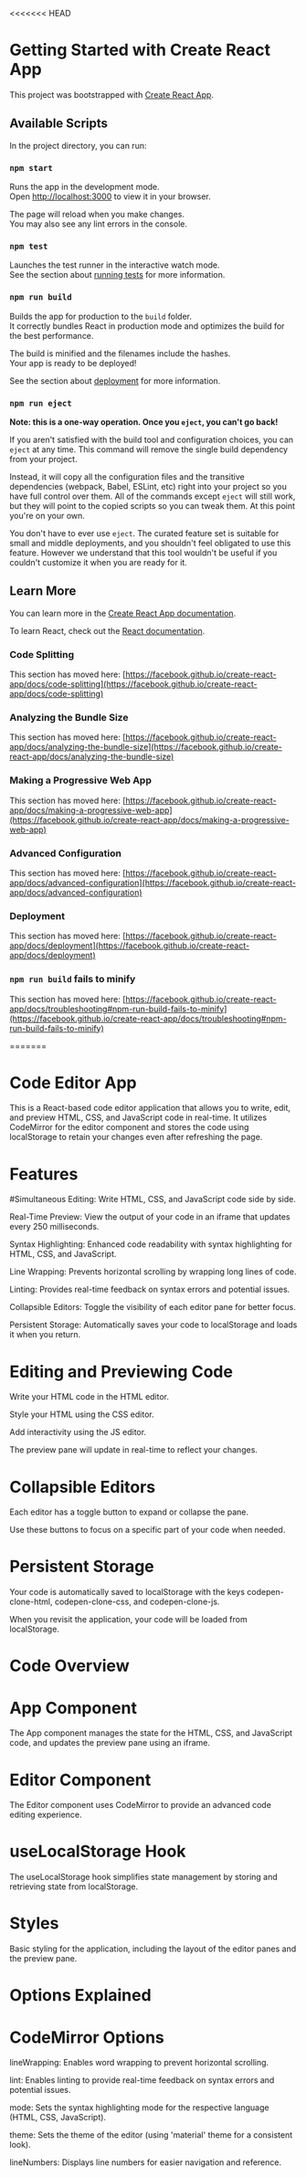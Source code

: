 <<<<<<< HEAD
# Getting Started with Create React App

This project was bootstrapped with [Create React App](https://github.com/facebook/create-react-app).

## Available Scripts

In the project directory, you can run:

### `npm start`

Runs the app in the development mode.\
Open [http://localhost:3000](http://localhost:3000) to view it in your browser.

The page will reload when you make changes.\
You may also see any lint errors in the console.

### `npm test`

Launches the test runner in the interactive watch mode.\
See the section about [running tests](https://facebook.github.io/create-react-app/docs/running-tests) for more information.

### `npm run build`

Builds the app for production to the `build` folder.\
It correctly bundles React in production mode and optimizes the build for the best performance.

The build is minified and the filenames include the hashes.\
Your app is ready to be deployed!

See the section about [deployment](https://facebook.github.io/create-react-app/docs/deployment) for more information.

### `npm run eject`

**Note: this is a one-way operation. Once you `eject`, you can't go back!**

If you aren't satisfied with the build tool and configuration choices, you can `eject` at any time. This command will remove the single build dependency from your project.

Instead, it will copy all the configuration files and the transitive dependencies (webpack, Babel, ESLint, etc) right into your project so you have full control over them. All of the commands except `eject` will still work, but they will point to the copied scripts so you can tweak them. At this point you're on your own.

You don't have to ever use `eject`. The curated feature set is suitable for small and middle deployments, and you shouldn't feel obligated to use this feature. However we understand that this tool wouldn't be useful if you couldn't customize it when you are ready for it.

## Learn More

You can learn more in the [Create React App documentation](https://facebook.github.io/create-react-app/docs/getting-started).

To learn React, check out the [React documentation](https://reactjs.org/).

### Code Splitting

This section has moved here: [https://facebook.github.io/create-react-app/docs/code-splitting](https://facebook.github.io/create-react-app/docs/code-splitting)

### Analyzing the Bundle Size

This section has moved here: [https://facebook.github.io/create-react-app/docs/analyzing-the-bundle-size](https://facebook.github.io/create-react-app/docs/analyzing-the-bundle-size)

### Making a Progressive Web App

This section has moved here: [https://facebook.github.io/create-react-app/docs/making-a-progressive-web-app](https://facebook.github.io/create-react-app/docs/making-a-progressive-web-app)

### Advanced Configuration

This section has moved here: [https://facebook.github.io/create-react-app/docs/advanced-configuration](https://facebook.github.io/create-react-app/docs/advanced-configuration)

### Deployment

This section has moved here: [https://facebook.github.io/create-react-app/docs/deployment](https://facebook.github.io/create-react-app/docs/deployment)

### `npm run build` fails to minify

This section has moved here: [https://facebook.github.io/create-react-app/docs/troubleshooting#npm-run-build-fails-to-minify](https://facebook.github.io/create-react-app/docs/troubleshooting#npm-run-build-fails-to-minify)

=======
>>>>>>
# Code Editor App
This is a React-based code editor application that allows you to write, edit, and preview HTML, CSS, and JavaScript code in real-time. It utilizes CodeMirror for the editor component and stores the code using localStorage to retain your changes even after refreshing the page.

# Features
#Simultaneous Editing: Write HTML, CSS, and JavaScript code side by side.

Real-Time Preview: View the output of your code in an iframe that updates every 250 milliseconds.

Syntax Highlighting: Enhanced code readability with syntax highlighting for HTML, CSS, and JavaScript.

Line Wrapping: Prevents horizontal scrolling by wrapping long lines of code.

Linting: Provides real-time feedback on syntax errors and potential issues.

Collapsible Editors: Toggle the visibility of each editor pane for better focus.

Persistent Storage: Automatically saves your code to localStorage and loads it when you return.

# Editing and Previewing Code
Write your HTML code in the HTML editor.

Style your HTML using the CSS editor.

Add interactivity using the JS editor.

The preview pane will update in real-time to reflect your changes.

# Collapsible Editors
Each editor has a toggle button to expand or collapse the pane.

Use these buttons to focus on a specific part of your code when needed.
# Persistent Storage
Your code is automatically saved to localStorage with the keys codepen-clone-html, codepen-clone-css, and codepen-clone-js.

When you revisit the application, your code will be loaded from localStorage.
# Code Overview
# App Component
The App component manages the state for the HTML, CSS, and JavaScript code, and updates the preview pane using an iframe.

# Editor Component
The Editor component uses CodeMirror to provide an advanced code editing experience.

# useLocalStorage Hook
The useLocalStorage hook simplifies state management by storing and retrieving state from localStorage.

# Styles
Basic styling for the application, including the layout of the editor panes and the preview pane.

# Options Explained
# CodeMirror Options
lineWrapping: Enables word wrapping to prevent horizontal scrolling.

lint: Enables linting to provide real-time feedback on syntax errors and potential issues.

mode: Sets the syntax highlighting mode for the respective language (HTML, CSS, JavaScript).

theme: Sets the theme of the editor (using 'material' theme for a consistent look).

lineNumbers: Displays line numbers for easier navigation and reference.

